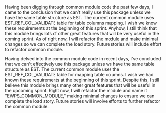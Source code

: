 Having been digging through common module code the past few days, I came to the conclusion that we can’t really use this package unless we have the same table structure as EST.    The current common module uses EST_REF_COL_VALIDATE table for table columns mapping.  I wish we know these requirements at the beginning of this sprint.  Anyhow, I still think that this module brings lots of other great features that will be very useful in the coming sprint.  As of right now, I will refactor the module and make minimal changes so we can complete the load story.  Future stories will include effort to refactor common module.

Having delved into the common module code in recent days, I've concluded that we can't effectively use this package unless we have the same table structure as EST. The current common module uses the EST_REF_COL_VALIDATE table for mapping table columns. I wish we had known these requirements at the beginning of this sprint. Despite this, I still believe this module brings many other great features that will be useful in the upcoming sprint. Right now, I will refactor the module and name it "EWPS_COMMON_MODULE," making minimal changes to ensure we can complete the load story. Future stories will involve efforts to further refactor the common module.
